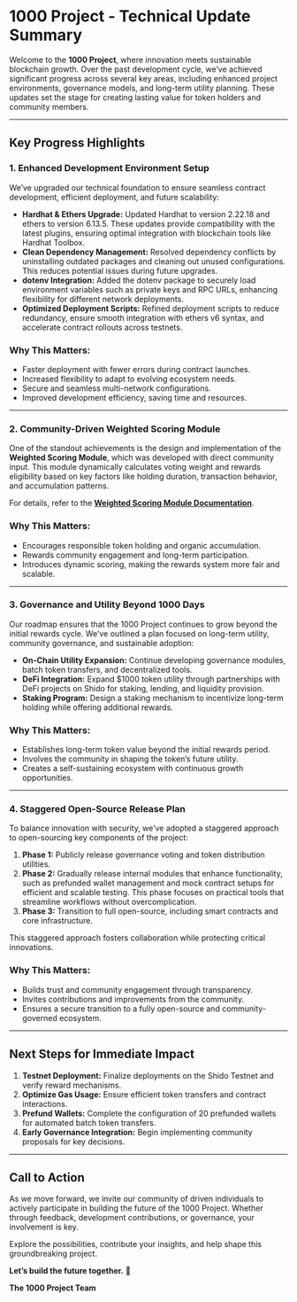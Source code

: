 # 1000 Project - Technical Update Summary

Welcome to the **1000 Project**, where innovation meets sustainable blockchain growth. Over the past development cycle, we’ve achieved significant progress across several key areas, including enhanced project environments, governance models, and long-term utility planning. These updates set the stage for creating lasting value for token holders and community members.

---

## **Key Progress Highlights**

### **1. Enhanced Development Environment Setup**

We’ve upgraded our technical foundation to ensure seamless contract development, efficient deployment, and future scalability:

- **Hardhat & Ethers Upgrade:** Updated Hardhat to version 2.22.18 and ethers to version 6.13.5. These updates provide compatibility with the latest plugins, ensuring optimal integration with blockchain tools like Hardhat Toolbox.
- **Clean Dependency Management:** Resolved dependency conflicts by uninstalling outdated packages and cleaning out unused configurations. This reduces potential issues during future upgrades.
- **dotenv Integration:** Added the dotenv package to securely load environment variables such as private keys and RPC URLs, enhancing flexibility for different network deployments.
- **Optimized Deployment Scripts:** Refined deployment scripts to reduce redundancy, ensure smooth integration with ethers v6 syntax, and accelerate contract rollouts across testnets.

### **Why This Matters:**
- Faster deployment with fewer errors during contract launches.
- Increased flexibility to adapt to evolving ecosystem needs.
- Secure and seamless multi-network configurations.
- Improved development efficiency, saving time and resources.

---

### **2. Community-Driven Weighted Scoring Module**

One of the standout achievements is the design and implementation of the **Weighted Scoring Module**, which was developed with direct community input. This module dynamically calculates voting weight and rewards eligibility based on key factors like holding duration, transaction behavior, and accumulation patterns.

For details, refer to the **[Weighted Scoring Module Documentation](Weighted_Scoring_Proposal/Weighted_Scoring_Module_Documentatin.md)**.

### **Why This Matters:**
- Encourages responsible token holding and organic accumulation.
- Rewards community engagement and long-term participation.
- Introduces dynamic scoring, making the rewards system more fair and scalable.

---

### **3. Governance and Utility Beyond 1000 Days**

Our roadmap ensures that the 1000 Project continues to grow beyond the initial rewards cycle. We’ve outlined a plan focused on long-term utility, community governance, and sustainable adoption:

- **On-Chain Utility Expansion:** Continue developing governance modules, batch token transfers, and decentralized tools.
- **DeFi Integration:** Expand $1000 token utility through partnerships with DeFi projects on Shido for staking, lending, and liquidity provision.
- **Staking Program:** Design a staking mechanism to incentivize long-term holding while offering additional rewards.

### **Why This Matters:**
- Establishes long-term token value beyond the initial rewards period.
- Involves the community in shaping the token’s future utility.
- Creates a self-sustaining ecosystem with continuous growth opportunities.

---

### **4. Staggered Open-Source Release Plan**

To balance innovation with security, we’ve adopted a staggered approach to open-sourcing key components of the project:

1. **Phase 1:** Publicly release governance voting and token distribution utilities.
2. **Phase 2:** Gradually release internal modules that enhance functionality, such as prefunded wallet management and mock contract setups for efficient and scalable testing. This phase focuses on practical tools that streamline workflows without overcomplication.
3. **Phase 3:** Transition to full open-source, including smart contracts and core infrastructure.

This staggered approach fosters collaboration while protecting critical innovations.

### **Why This Matters:**
- Builds trust and community engagement through transparency.
- Invites contributions and improvements from the community.
- Ensures a secure transition to a fully open-source and community-governed ecosystem.

---

## **Next Steps for Immediate Impact**

1. **Testnet Deployment:** Finalize deployments on the Shido Testnet and verify reward mechanisms.
2. **Optimize Gas Usage:** Ensure efficient token transfers and contract interactions.
3. **Prefund Wallets:** Complete the configuration of 20 prefunded wallets for automated batch token transfers.
4. **Early Governance Integration:** Begin implementing community proposals for key decisions.

---

## **Call to Action**

As we move forward, we invite our community of driven individuals to actively participate in building the future of the 1000 Project. Whether through feedback, development contributions, or governance, your involvement is key.

Explore the possibilities, contribute your insights, and help shape this groundbreaking project.

**Let’s build the future together.** 🚀

**The 1000 Project Team**

